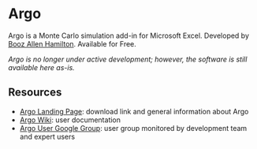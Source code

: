 # Argo
Argo is a Monte Carlo simulation add-in for Microsoft Excel. Developed by [Booz Allen Hamilton](http://www.boozallen.com/). Available for Free.

_Argo is no longer under active development; however, the software is still available here as-is._

## Resources

- [Argo Landing Page](https://boozallen.github.io/argo): download link and general information about Argo
- [Argo Wiki](https://github.com/boozallen/argo/wiki): user documentation
- [Argo User Google Group](https://groups.google.com/forum/#!forum/argo-users): user group monitored by development team and expert users
